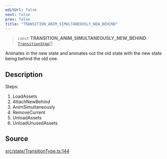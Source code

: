 ```yaml
---
editUrl: false
next: false
prev: false
title: "TRANSITION_ANIM_SIMULTANEOUSLY_NEW_BEHIND"
---
```


> `const` **TRANSITION\_ANIM\_SIMULTANEOUSLY\_NEW\_BEHIND**: [`TransitionStep`](/api/enumerations/transitionstep/)[]

Animates in the new state and animates out the old state with the new state being behind the old one.

## Description

Steps:
1. LoadAssets
2. AttachNewBehind
3. AnimSimultaneously
4. RemoveCurrent
5. UnloadAssets
6. UnloadUnusedAssets

## Source

[src/state/TransitionType.ts:144](https://github.com/relishinc/dill-pixel/blob/10f512f7f577ca5e74162827f11215b28df5ca97/src/state/TransitionType.ts#L144)
